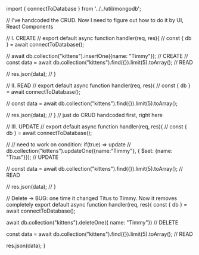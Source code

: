 import { connectToDatabase } from '../../util/mongodb';

// I've handcoded the CRUD. Now I need to figure out how to do it by UI, React Components

// I. CREATE
// export default async function handler(req, res){
// const { db } = await connectToDatabase();

// await db.collection("kittens").insertOne({name: "Timmy"}); // CREATE
// const data = await db.collection("kittens").find({}).limit(5).toArray(); // READ

// res.json(data);
// }

// II. READ
// export default async function handler(req, res){
// const { db } = await connectToDatabase();

// const data = await db.collection("kittens").find({}).limit(5).toArray();

// res.json(data);
// }
// just do CRUD handcoded first, right here

// III. UPDATE
// export default async function handler(req, res){
// const { db } = await connectToDatabase();

// // need to work on condition: if(true) => update
// db.collection("kittens").updateOne({name:"Timmy"}, { $set: {name: "Titus"}}); // UPDATE

// const data = await db.collection("kittens").find({}).limit(5).toArray(); // READ

// res.json(data);
// }

// Delete -> BUG: one time it changed Titus to Timmy. Now it removes completely
export default async function handler(req, res){
const { db } = await connectToDatabase();

await db.collection("kittens").deleteOne({ name: "Timmy"}) // DELETE

const data = await db.collection("kittens").find({}).limit(5).toArray(); // READ

res.json(data);
}
